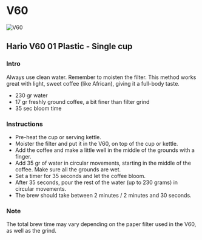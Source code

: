 # V60

![V60](https://rawcdn.githack.com/andmos/Coffee/27bfd82a30bdab2cde494e57d30e9cf4745d6de0/img/V60.svg)

## Hario V60 01 Plastic - Single cup

### Intro

Always use clean water. Remember to moisten the filter. This method works great with light, sweet coffee (like African), giving it a full-body taste.

* 230 gr water
* 17 gr freshly ground coffee, a bit finer than filter grind
* 35 sec bloom time

### Instructions

* Pre-heat the cup or serving kettle.
* Moister the filter and put it in the V60, on top of the cup or kettle.
* Add the coffee and make a little well in the middle of the grounds with a finger.
* Add 35 gr of water in circular movements, starting in the middle of the coffee. Make sure all the grounds are wet.
* Set a timer for 35 seconds and let the coffee bloom.
* After 35 seconds, pour the rest of the water (up to 230 grams) in circular movements.
* The brew should take between 2 minutes / 2 minutes and 30 seconds.

### Note

The total brew time may vary depending on the paper filter used in the V60, as well as the grind.
